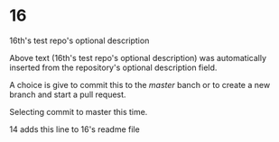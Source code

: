# 16
16th's test repo's optional description

Above text (16th's test repo's optional description) was automatically inserted from the repository's optional description field.

A choice is give to commit this to the *master* banch or to create a new branch and start a pull request.

Selecting commit to master this time.

14 adds this line to 16's readme file
